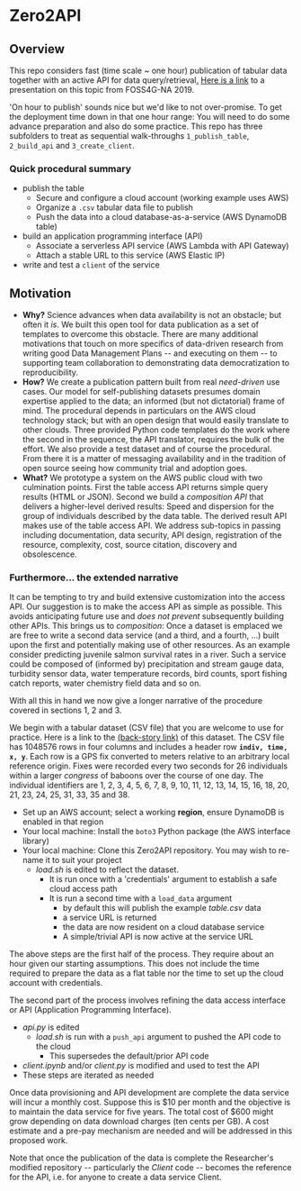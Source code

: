 # Zero2API

## Overview

This repo considers fast (time scale ~ one hour) publication of tabular data together with an active API 
for data query/retrieval[.](https://github.com/robfatland/ops) 
[Here is a link](https://docs.google.com/presentation/d/1LVCK0Szvvyhhgzuvk1U19P8XL9qaAKOuDXEJcYeAVTA/edit?usp=sharing)
to a presentation on this topic from FOSS4G-NA 2019.


'On hour to publish' sounds nice but we'd like to not over-promise. 
To get the deployment time down in that one hour range: You will need to do some advance preparation
and also do some practice. This repo has three subfolders to treat as sequential walk-throughs `1_publish_table`, 
`2_build_api` and `3_create_client`.


### Quick procedural summary

- publish the table
  - Secure and configure a cloud account (working example uses AWS)
  - Organize a `.csv` tabular data file to publish
  - Push the data into a cloud database-as-a-service (AWS DynamoDB table)
- build an application programming interface (API)
  - Associate a serverless API service (AWS Lambda with API Gateway)
  - Attach a stable URL to this service (AWS Elastic IP)
- write and test a `client` of the service


## Motivation


* **Why?** Science advances when data availability is not an obstacle; but often it *is*. We built this open tool 
for data publication as a set of templates to overcome this obstacle. There are many additional motivations that 
touch on more specifics of data-driven research from writing good Data Management Plans -- and executing on them --
to supporting team collaboration to demonstrating data democratization to reproducibility. 
* **How?** We create a publication pattern built from real *need-driven* use cases. 
Our model for self-publishing datasets presumes domain expertise applied to the data; an informed
(but not dictatorial) frame of mind. The procedural depends in particulars on the AWS cloud technology stack;
but with an open design that would easily translate to other clouds. Three provided Python code templates
do the work where the second in the sequence, the API translator, requires the bulk of the effort. 
We also provide a test dataset and of course the procedural. From there it is a matter of messaging
availability and in the tradition of open source seeing how community trial and adoption goes.
* **What?** We prototype a system on the AWS public cloud with two culmination points. First the 
table access API returns simple query results (HTML or JSON). Second we build a *composition API* that 
delivers a higher-level derived results: Speed and dispersion for the group of individuals described
by the data table. The derived result API makes use of the table access API. We address sub-topics 
in passing including documentation, data security, API design, registration of the resource, 
complexity, cost, source citation, discovery and obsolescence. 


### Furthermore... the extended narrative


It can be tempting to try and build extensive customization into the access API. Our suggestion is to
make the access API as simple as possible.  This avoids anticipating future use and *does not prevent*
subsequently building other APIs. This brings us to *composition*: Once a dataset is emplaced we are 
free to write a second data service (and a third, and a fourth, ...) built upon the first and potentially 
making use of other resources. As an example consider predicting juvenile salmon survival rates in a
river. Such a service could be composed of (informed by) precipitation and stream gauge data, turbidity 
sensor data, water temperature records, bird counts, sport fishing catch reports, water chemistry 
field data and so on.


With all this in hand we now give a longer narrative of the procedure covered in sections 1, 2 and 3.


We begin with a tabular dataset (CSV file) that you are welcome to use for practice.
Here is a link to the 
[(back-story link)](https://en.wikipedia.org/wiki/Amboseli_Baboon_Research_Project) of this dataset.
The CSV file has 1048576 rows in four columns and includes a header row **`indiv, time, x, y`**. 
Each row is a GPS fix converted to meters relative to an arbitrary local reference origin. Fixes were recorded
every two seconds for 26 individuals within a larger *congress* of baboons over the course of one day.
The individual identifiers are 1, 2, 3, 4, 5, 6, 7, 8, 9, 10, 11, 12, 13, 14, 15, 16, 18, 20, 
21, 23, 24, 25, 31, 33, 35 and 38.

- Set up an AWS account; select a working **region**, ensure DynamoDB is enabled in that region
- Your local machine: Install the `boto3` Python package (the AWS interface library)
- Your local machine: Clone this Zero2API repository. You may wish to re-name it to suit your project
  - *load.sh* is edited to reflect the dataset. 
    - It is run once with a 'credentials' argument to establish a safe cloud access path
    - It is run a second time with a `load_data` argument
      - by default this will publish the example *table.csv* data
      - a service URL is returned
      - the data are now resident on a cloud database service
      - A simple/trivial API is now active at the service URL


The above steps are the first half of the process. They require about an hour given our starting assumptions. 
This does not include the time required to prepare the data as a flat table nor the time to set up the cloud 
account with credentials. 

The second part of the process involves refining the data access interface or API (Application Programming Interface). 

- *api.py* is edited 
  - *load.sh* is run with a `push_api` argument to pushed the API code to the cloud
    - This supersedes the default/prior API code
- *client.ipynb* and/or *client.py* is modified and used to test the API
- These steps are iterated as needed


Once data provisioning and API development are complete the data service will incur a monthly cost. Suppose this 
is $10 per month and the objective is to maintain the data service for five years. The total cost of $600 might
grow depending on data download charges (ten cents per GB). A cost estimate and a pre-pay mechanism are needed 
and will be addressed in this proposed work. 


Note that once the publication of the data is complete the Researcher's modified repository -- particularly the 
*Client* code -- becomes the reference for the API, i.e. for anyone to create a data service Client. 
